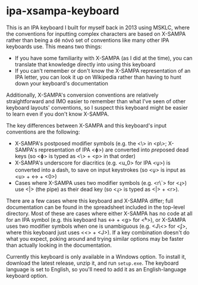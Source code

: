 # ipa-xsampa-keyboard

This is an IPA keyboard I built for myself back in 2013 using MSKLC, where the conventions for inputting complex characters are based on X-SAMPA rather than being a dé nóvó set of conventions like many other IPA keyboards use. This means two things:

- If you have some familiarity with X-SAMPA (as I did at the time), you can translate that knowledge directly into using this keyboard
- If you can't remember or don't know the X-SAMPA representation of an IPA letter, you can look it up on Wikipedia rather than having to hunt down your keyboard's documentation

Additionally, X-SAMPA's conversion conventions are relatively straightforward and IMO easier to remember than what I've seen of other keyboard layouts' conventions, so I suspect this keyboard might be easier to learn even if you don't know X-SAMPA.

The key differences between X-SAMPA and this keyboard's input conventions are the following:

- X-SAMPA's postposed modifier symbols (e.g. the <\\> in <p\\>; X-SAMPA's representation of IPA <ɸ>) are converted into *pre*posed dead keys (so <ɸ> is typed as <\\> + \<p> in that order)
- X-SAMPA's underscore for diacritics (e.g. <u_0> for IPA <u̥>) is converted into a dash, to save on input keystrokes (so <u̥> is input as \<u> + <-> + <0>)
- Cases where X-SAMPA uses two modifier symbols (e.g. <r\\\`> for <ɻ>) use <|> (the pipe) as their dead key (so <ɻ> is typed as <|> + \<r>).

There are a few cases where this keyboard and X-SAMPA differ; full documentation can be found in the spreadsheet included in the top-level directory. Most of these are cases where either X-SAMPA has no code at all for an IPA symbol (e.g. this keyboard has <-> + \<g> for <ʱ>), or X-SAMPA uses two modifier symbols when one is unambiguous (e.g. <J\\<> for <ʄ>, where this keyboard just uses <<> + \<J>). If a key combination doesn't do what you expect, poking around and trying similar options may be faster than actually looking in the documentation.

Currently this keyboard is only available in a Windows option. To install it, download the latest release, unzip it, and run `setup.exe`. The keyboard language is set to English, so you'll need to add it as an English-language keyboard option.
